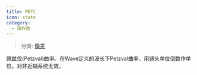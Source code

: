 ```yaml
---
title: PETC
icon: state
category:
  - 操作数
---
```


> 分类: [像差](/hb/operands/131/885/  "Zemax 操作数 像差")

佩兹伐(Petzval)曲率。在Wave定义的波长下Petzval曲率，用镜头单位倒数作单位。对非近轴系统无效。